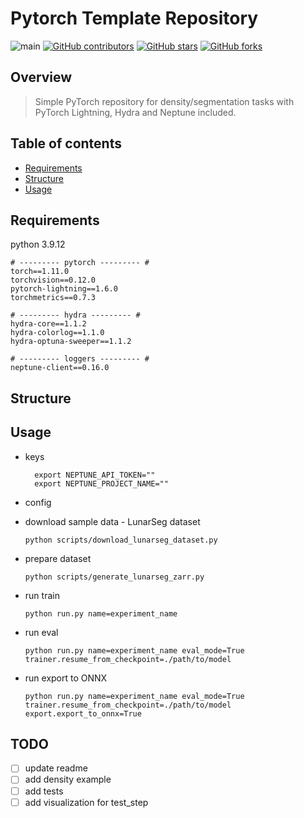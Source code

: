 # Pytorch Template Repository

[//]: # (you have to change user and repository names)
![main](https://github.com/PUTvision/PytorchTemplateRepository/actions/workflows/python-app.yml/badge.svg)
[![GitHub contributors](https://img.shields.io/github/contributors/PUTvision/PytorchTemplateRepository)](https://github.com/PUTvision/PytorchTemplateRepository/graphs/contributors)
[![GitHub stars](https://img.shields.io/github/stars/PUTvision/PytorchTemplateRepository)](https://github.com/PUTvision/PytorchTemplateRepository/stargazers)
[![GitHub forks](https://img.shields.io/github/forks/PUTvision/PytorchTemplateRepository)](https://github.com/PUTvision/PytorchTemplateRepository/network/members)

## **Overview**
> Simple PyTorch repository for density/segmentation tasks with PyTorch Lightning, Hydra and Neptune included.

## Table of contents
* [Requirements](#Requirements)
* [Structure](#Structure)
* [Usage](#Usage)

## Requirements
python 3.9.12

```
# --------- pytorch --------- #
torch==1.11.0
torchvision==0.12.0
pytorch-lightning==1.6.0
torchmetrics==0.7.3

# --------- hydra --------- #
hydra-core==1.1.2
hydra-colorlog==1.1.0
hydra-optuna-sweeper==1.1.2

# --------- loggers --------- #
neptune-client==0.16.0
```

## Structure

## Usage

* keys
  ```commandline
    export NEPTUNE_API_TOKEN=""
    export NEPTUNE_PROJECT_NAME=""
    ```
  
* config

* download sample data - LunarSeg dataset
    ```
    python scripts/download_lunarseg_dataset.py
    ```

* prepare dataset
  ```commandline
  python scripts/generate_lunarseg_zarr.py 
  ```
  
* run train
  ```commandline
  python run.py name=experiment_name
  ```
  
* run eval
  ```commandline
  python run.py name=experiment_name eval_mode=True trainer.resume_from_checkpoint=./path/to/model
  ```

* run export to ONNX
  ```commandline
  python run.py name=experiment_name eval_mode=True trainer.resume_from_checkpoint=./path/to/model export.export_to_onnx=True
  ```
  
## TODO
- [ ] update readme
- [ ] add density example
- [ ] add tests
- [ ] add visualization for test_step